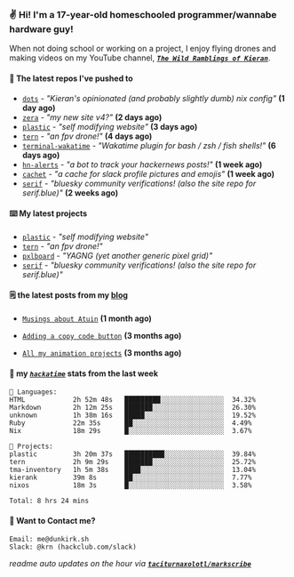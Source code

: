 ### ✌️ Hi! I'm a 17-year-old homeschooled programmer/wannabe hardware guy!

When not doing school or working on a project, I enjoy flying drones and making videos on my YouTube channel, [**_`The Wild Ramblings of Kieran`_**](https://youtube.com/@kieran.rambles).

#### 👷 The latest repos I've pushed to

- [`dots`](https://github.com/taciturnaxolotl/dots) - _"Kieran's opinionated (and probably slightly dumb) nix config"_ **(1 day ago)**
- [`zera`](https://github.com/taciturnaxolotl/zera) - _"my new site v4?"_ **(2 days ago)**
- [`plastic`](https://github.com/taciturnaxolotl/plastic) - _"self modifying website"_ **(3 days ago)**
- [`tern`](https://github.com/taciturnaxolotl/tern) - _"an fpv drone!"_ **(4 days ago)**
- [`terminal-wakatime`](https://github.com/hackclub/terminal-wakatime) - _"Wakatime plugin for bash / zsh / fish shells!"_ **(6 days ago)**
- [`hn-alerts`](https://github.com/taciturnaxolotl/hn-alerts) - _"a bot to track your hackernews posts!"_ **(1 week ago)**
- [`cachet`](https://github.com/taciturnaxolotl/cachet) - _"a cache for slack profile pictures and emojis"_ **(1 week ago)**
- [`serif`](https://github.com/taciturnaxolotl/serif) - _"bluesky community verifications! (also the site repo for serif.blue)"_ **(2 weeks ago)**

#### ⌨️ My latest projects

- [`plastic`](https://github.com/taciturnaxolotl/plastic) - _"self modifying website"_
- [`tern`](https://github.com/taciturnaxolotl/tern) - _"an fpv drone!"_
- [`pxlboard`](https://github.com/taciturnaxolotl/pxlboard) - _"YAGNG (yet another generic pixel grid)"_
- [`serif`](https://github.com/taciturnaxolotl/serif) - _"bluesky community verifications! (also the site repo for serif.blue)"_

#### 🗒️ the latest posts from my [blog](https://dunkirk.sh)

- [`Musings about Atuin`](https://dunkirk.sh/blog/atuin/) **(1 month ago)**

- [`Adding a copy code button`](https://dunkirk.sh/blog/adding-a-copy-button/) **(3 months ago)**

- [`All my animation projects`](https://dunkirk.sh/blog/my-animations/) **(3 months ago)**



#### 📡 my [_`hackatime`_](https://waka.hackclub.com) stats from the last week

```text
💾 Languages:
HTML            2h 52m 48s   █████████░░░░░░░░░░░░░░░░  34.32%
Markdown        2h 12m 25s   ███████░░░░░░░░░░░░░░░░░░  26.30%
unknown         1h 38m 16s   █████░░░░░░░░░░░░░░░░░░░░  19.52%
Ruby            22m 35s      ██░░░░░░░░░░░░░░░░░░░░░░░  4.49%
Nix             18m 29s      █░░░░░░░░░░░░░░░░░░░░░░░░  3.67%

💼 Projects:
plastic         3h 20m 37s   ██████████░░░░░░░░░░░░░░░  39.84%
tern            2h 9m 29s    ███████░░░░░░░░░░░░░░░░░░  25.72%
tma-inventory   1h 5m 38s    ████░░░░░░░░░░░░░░░░░░░░░  13.04%
kierank         39m 8s       ██░░░░░░░░░░░░░░░░░░░░░░░  7.77%
nixos           18m 3s       █░░░░░░░░░░░░░░░░░░░░░░░░  3.58%

Total: 8 hrs 24 mins
```

#### 📮 Want to Contact me?

```text
Email: me@dunkirk.sh
Slack: @krn (hackclub.com/slack)
```

_readme auto updates on the hour via [**`taciturnaxolotl/markscribe`**](https://github.com/taciturnaxolotl/markscribe)_
